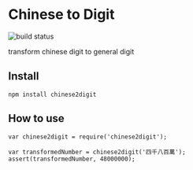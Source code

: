 # Chinese to Digit

![build status](https://travis-ci.com/shana0440/chinese2digit.svg?branch=master)

transform chinese digit to general digit

## Install
```
npm install chinese2digit
```

## How to use
```
var chinese2digit = require('chinese2digit');

var transformedNumber = chinese2digit('四千八百萬');
assert(transformedNumber, 48000000);
```
